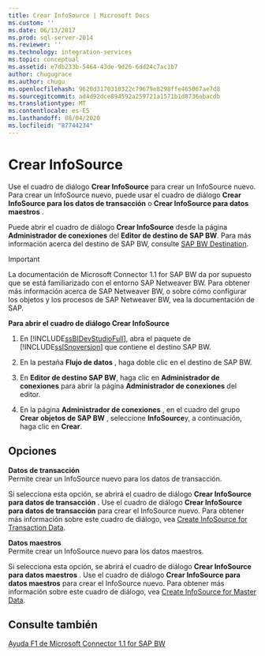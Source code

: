 ```yaml
---
title: Crear InfoSource | Microsoft Docs
ms.custom: ''
ms.date: 06/13/2017
ms.prod: sql-server-2014
ms.reviewer: ''
ms.technology: integration-services
ms.topic: conceptual
ms.assetid: e7db233b-5464-43de-9d26-6dd24c7ac1b7
author: chugugrace
ms.author: chugu
ms.openlocfilehash: 9620d3170310322c79679e8298ffe465067ae7d8
ms.sourcegitcommit: ad4d92dce894592a259721a1571b1d8736abacdb
ms.translationtype: MT
ms.contentlocale: es-ES
ms.lasthandoff: 08/04/2020
ms.locfileid: "87744234"
---
```

# <a name="create-infosource"></a>Crear InfoSource
  Use el cuadro de diálogo **Crear InfoSource** para crear un InfoSource nuevo. Para crear un InfoSource nuevo, puede usar el cuadro de diálogo **Crear InfoSource para los datos de transacción** o **Crear InfoSource para datos maestros** .  
  
 Puede abrir el cuadro de diálogo **Crear InfoSource** desde la página **Administrador de conexiones** del **Editor de destino de SAP BW**. Para más información acerca del destino de SAP BW, consulte [SAP BW Destination](sap-bw-destination.md).  
  
> [!IMPORTANT]  
>  La documentación de Microsoft Connector 1.1 for SAP BW da por supuesto que se está familiarizado con el entorno SAP Netweaver BW. Para obtener más información acerca de SAP Netweaver BW, o sobre cómo configurar los objetos y los procesos de SAP Netweaver BW, vea la documentación de SAP.  
  
 **Para abrir el cuadro de diálogo Crear InfoSource**  
  
1.  En [!INCLUDE[ssBIDevStudioFull](../../includes/ssbidevstudiofull-md.md)], abra el paquete de [!INCLUDE[ssISnoversion](../../includes/ssisnoversion-md.md)] que contiene el destino SAP BW.  
  
2.  En la pestaña **Flujo de datos** , haga doble clic en el destino de SAP BW.  
  
3.  En **Editor de destino SAP BW**, haga clic en **Administrador de conexiones** para abrir la página **Administrador de conexiones** del editor.  
  
4.  En la página **Administrador de conexiones** , en el cuadro del grupo **Crear objetos de SAP BW** , seleccione **InfoSource**y, a continuación, haga clic en **Crear**.  
  
## <a name="options"></a>Opciones  
 **Datos de transacción**  
 Permite crear un InfoSource nuevo para los datos de transacción.  
  
 Si selecciona esta opción, se abrirá el cuadro de diálogo **Crear InfoSource para datos de transacción** . Use el cuadro de diálogo **Crear InfoSource para datos de transacción** para crear el InfoSource nuevo. Para obtener más información sobre este cuadro de diálogo, vea [Create InfoSource for Transaction Data](create-infosource-for-transaction-data.md).  
  
 **Datos maestros**  
 Permite crear un InfoSource nuevo para los datos maestros.  
  
 Si selecciona esta opción, se abrirá el cuadro de diálogo **Crear InfoSource para datos maestros** . Use el cuadro de diálogo **Crear InfoSource para datos maestros** para crear el InfoSource nuevo. Para obtener más información sobre este cuadro de diálogo, vea [Create InfoSource for Master Data](create-infosource-for-master-data.md).  
  
## <a name="see-also"></a>Consulte también  
 [Ayuda F1 de Microsoft Connector 1.1 for SAP BW](../microsoft-connector-for-sap-bw-f1-help.md)  
  
  
